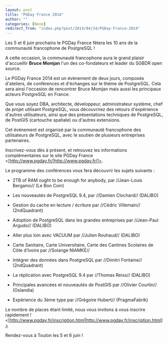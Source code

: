 ```yaml
---
layout: post
title: "PGDay France 2014"
author: ""
categories: [None]
redirect_from: "index.php?post/2014/04/24/PGDay-France-2014"
---
```





<!--more-->


Les 5 et 6 juin prochains le PGDay France fêtera les 10 ans de la communauté francophone de PostgreSQL ! 



A cette occasion, la communauté francophone aura le grand plaisir d'accueillir **Bruce Momjan** l'un des co-fondateurs et leader du SGBDR open source.



Le PGDay France 2014 est un évènement de deux jours, composés d'ateliers, de conférences et d'échanges sur le thème de PostgreSQL. Cela sera ainsi l'occasion de rencontrer Bruce Momjan mais aussi les principaux acteurs PostgreSQL en France.



Que vous soyez DBA, architecte, développeur, administrateur système, chef de projet utilisant PostgreSQL, vous découvrirez des retours d'expérience d'autres utilisateurs, ainsi que des présentations techniques de PostgreSQL, de PostGIS (cartouche spatiale) ou d'autres extensions. 



Cet événement est organisé par la communauté francophone des utilisateurs de PostgreSQL, avec le soutien de plusieurs entreprises partenaires.



Inscrivez-vous dès à présent, et retrouvez les informations complémentaires sur le site PGDay France <[http://www.pgday.fr/|http://www.pgday.fr/]>.



Le programme des conférences vous fera découvrir les sujets suivants :



  * 2TB of RAM ought to be enough for anybody, par //Jean-Louis Bergamo// (Le Bon Coin)

  * Les nouveautés de PostgreSQL 9.4, par //Damien Clochard// (DALIBO)

  * Gestion du cache en lecture / écriture par //Cédric Villemain//  (2ndQuadrant)

  * Adoption de PostgreSQL dans les grandes entreprises par //Jean-Paul Argudo//  (DALIBO)

  * Aller plus loin avec VACUUM par //Julien Rouhaud// (DALIBO)

  * Carte Sanitaire, Carte Universitaire, Carte des Cantines Scolaires de Côte d’Ivoire par //Solange NIAMKE//

  * Intégrer des données dans PostgreSQL par //Dimitri Fontaine// (2ndQuadrant)

  * La réplication avec PostgreSQL 9.4 par //Thomas Reiss//  (DALIBO)

  * Principales avancées et nouveautés de PostGIS par //Olivier Courtin// (Oslandia)

  * Expérience du 3ème type par //Grégoire Hubert// (PragmaFabrik)



Le nombre de places étant limité, nous vous invitons à vous inscrire rapidement ! <[http://www.pgday.fr/inscription.html|http://www.pgday.fr/inscription.html]>



Rendez-vous à Toulon les 5 et 6 juin !